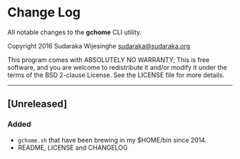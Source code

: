 # Change Log

All notable changes to the **gchome** CLI utility.

Copyright 2016 Sudaraka Wijesinghe <sudaraka@sudaraka.org>

This program comes with ABSOLUTELY NO WARRANTY;
This is free software, and you are welcome to redistribute it and/or modify it
under the terms of the BSD 2-clause License. See the LICENSE file for more
details.

---

## [Unreleased]
### Added
- `gchome.sh` that have been brewing in my $HOME/bin since 2014.
- README, LICENSE and CHANGELOG
